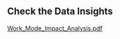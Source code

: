 ## Check the Data Insights

[Work_Mode_Impact_Analysis.pdf](https://github.com/user-attachments/files/19428207/Work_Mode_Impact_Analysis.pdf)
